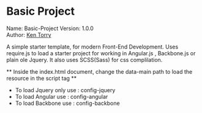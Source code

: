# Basic Project

Name: Basic-Project 
Version: 1.0.0  
Author: [Ken Torry](http://www.kentorry.afrodesiamedia.com/)

A simple starter template, for modern Front-End Development.
Uses require.js to load a starter project for working in Angular.js , Backbone.js or
plain ole Jquery. It also uses SCSS(Sass) for css complilation.

** Inside the index.html document, change the data-main path to load the resource in the script tag **

* To load Jquery only use : config-jquery
* To load Angular use : config-angular
* To load Backbone use : config-backbone
